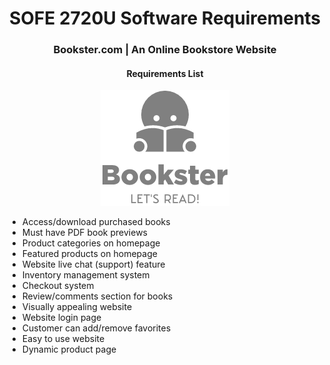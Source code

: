 <h1 align="center">SOFE 2720U Software Requirements</h1>
<h3 align="center">Bookster.com | An Online Bookstore Website</h3>
<h4 align="center">Requirements List</h4>

<p align="center"><img src="../logo.png" alt="bookster logo"></p>

<ul>
  <li>Access/download purchased books</li>
  <li>Must have PDF book previews</li>
  <li>Product categories on homepage</li>
  <li>Featured products on homepage</li>
  <li>Website live chat (support) feature</li>
  <li>Inventory management system</li>
  <li>Checkout system</li>
  <li>Review/comments section for books</li>
  <li>Visually appealing website</li>
  <li>Website login page</li>
  <li>Customer can add/remove favorites</li>
  <li>Easy to use website</li>
  <li>Dynamic product page</li>
</ul>

